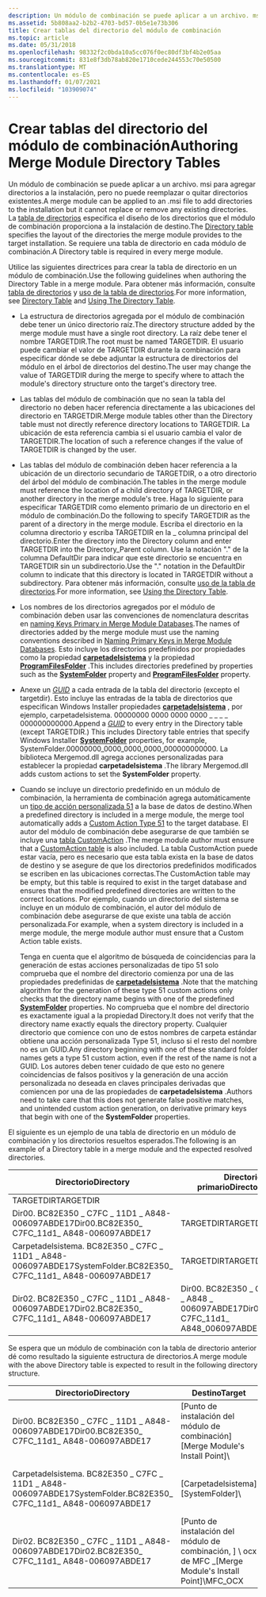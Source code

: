 ```yaml
---
description: Un módulo de combinación se puede aplicar a un archivo. msi para agregar directorios a la instalación, pero no puede reemplazar o quitar directorios existentes.
ms.assetid: 5b808aa2-b2b2-4703-bd57-0b5e1e73b306
title: Crear tablas del directorio del módulo de combinación
ms.topic: article
ms.date: 05/31/2018
ms.openlocfilehash: 98332f2c0bda10a5cc076f0ec80df3bf4b2e05aa
ms.sourcegitcommit: 831e8f3db78ab820e1710cede244553c70e50500
ms.translationtype: MT
ms.contentlocale: es-ES
ms.lasthandoff: 01/07/2021
ms.locfileid: "103909074"
---
```

# <a name="authoring-merge-module-directory-tables"></a><span data-ttu-id="96b26-103">Crear tablas del directorio del módulo de combinación</span><span class="sxs-lookup"><span data-stu-id="96b26-103">Authoring Merge Module Directory Tables</span></span>

<span data-ttu-id="96b26-104">Un módulo de combinación se puede aplicar a un archivo. msi para agregar directorios a la instalación, pero no puede reemplazar o quitar directorios existentes.</span><span class="sxs-lookup"><span data-stu-id="96b26-104">A merge module can be applied to an .msi file to add directories to the installation but it cannot replace or remove any existing directories.</span></span> <span data-ttu-id="96b26-105">La [tabla de directorios](directory-table.md) especifica el diseño de los directorios que el módulo de combinación proporciona a la instalación de destino.</span><span class="sxs-lookup"><span data-stu-id="96b26-105">The [Directory table](directory-table.md) specifies the layout of the directories the merge module provides to the target installation.</span></span> <span data-ttu-id="96b26-106">Se requiere una tabla de directorio en cada módulo de combinación.</span><span class="sxs-lookup"><span data-stu-id="96b26-106">A Directory table is required in every merge module.</span></span>

<span data-ttu-id="96b26-107">Utilice las siguientes directrices para crear la tabla de directorio en un módulo de combinación.</span><span class="sxs-lookup"><span data-stu-id="96b26-107">Use the following guidelines when authoring the Directory Table in a merge module.</span></span> <span data-ttu-id="96b26-108">Para obtener más información, consulte [tabla de directorios](directory-table.md) y [uso de la tabla de directorios](using-the-directory-table.md).</span><span class="sxs-lookup"><span data-stu-id="96b26-108">For more information, see [Directory Table](directory-table.md) and [Using The Directory Table](using-the-directory-table.md).</span></span>

-   <span data-ttu-id="96b26-109">La estructura de directorios agregada por el módulo de combinación debe tener un único directorio raíz.</span><span class="sxs-lookup"><span data-stu-id="96b26-109">The directory structure added by the merge module must have a single root directory.</span></span> <span data-ttu-id="96b26-110">La raíz debe tener el nombre TARGETDIR.</span><span class="sxs-lookup"><span data-stu-id="96b26-110">The root must be named TARGETDIR.</span></span> <span data-ttu-id="96b26-111">El usuario puede cambiar el valor de TARGETDIR durante la combinación para especificar dónde se debe adjuntar la estructura de directorios del módulo en el árbol de directorios del destino.</span><span class="sxs-lookup"><span data-stu-id="96b26-111">The user may change the value of TARGETDIR during the merge to specify where to attach the module's directory structure onto the target's directory tree.</span></span>
-   <span data-ttu-id="96b26-112">Las tablas del módulo de combinación que no sean la tabla del directorio no deben hacer referencia directamente a las ubicaciones del directorio en TARGETDIR.</span><span class="sxs-lookup"><span data-stu-id="96b26-112">Merge module tables other than the Directory table must not directly reference directory locations to TARGETDIR.</span></span> <span data-ttu-id="96b26-113">La ubicación de esta referencia cambia si el usuario cambia el valor de TARGETDIR.</span><span class="sxs-lookup"><span data-stu-id="96b26-113">The location of such a reference changes if the value of TARGETDIR is changed by the user.</span></span>
-   <span data-ttu-id="96b26-114">Las tablas del módulo de combinación deben hacer referencia a la ubicación de un directorio secundario de TARGETDIR, o a otro directorio del árbol del módulo de combinación.</span><span class="sxs-lookup"><span data-stu-id="96b26-114">The tables in the merge module must reference the location of a child directory of TARGETDIR, or another directory in the merge module's tree.</span></span> <span data-ttu-id="96b26-115">Haga lo siguiente para especificar TARGETDIR como elemento primario de un directorio en el módulo de combinación.</span><span class="sxs-lookup"><span data-stu-id="96b26-115">Do the following to specify TARGETDIR as the parent of a directory in the merge module.</span></span> <span data-ttu-id="96b26-116">Escriba el directorio en la columna directorio y escriba TARGETDIR en la \_ columna principal del directorio.</span><span class="sxs-lookup"><span data-stu-id="96b26-116">Enter the directory into the Directory column and enter TARGETDIR into the Directory\_Parent column.</span></span> <span data-ttu-id="96b26-117">Use la notación "." de la columna DefaultDir para indicar que este directorio se encuentra en TARGETDIR sin un subdirectorio.</span><span class="sxs-lookup"><span data-stu-id="96b26-117">Use the "." notation in the DefaultDir column to indicate that this directory is located in TARGETDIR without a subdirectory.</span></span> <span data-ttu-id="96b26-118">Para obtener más información, consulte [uso de la tabla de directorios](using-the-directory-table.md).</span><span class="sxs-lookup"><span data-stu-id="96b26-118">For more information, see [Using the Directory Table](using-the-directory-table.md).</span></span>
-   <span data-ttu-id="96b26-119">Los nombres de los directorios agregados por el módulo de combinación deben usar las convenciones de nomenclatura descritas en [naming Keys Primary in Merge Module Databases](naming-primary-keys-in-merge-module-databases.md).</span><span class="sxs-lookup"><span data-stu-id="96b26-119">The names of directories added by the merge module must use the naming conventions described in [Naming Primary Keys in Merge Module Databases](naming-primary-keys-in-merge-module-databases.md).</span></span> <span data-ttu-id="96b26-120">Esto incluye los directorios predefinidos por propiedades como la propiedad [**carpetadelsistema**](systemfolder.md) y la propiedad [**ProgramFilesFolder**](programfilesfolder.md) .</span><span class="sxs-lookup"><span data-stu-id="96b26-120">This includes directories predefined by properties such as the [**SystemFolder**](systemfolder.md) property and [**ProgramFilesFolder**](programfilesfolder.md) property.</span></span>
-   <span data-ttu-id="96b26-121">Anexe un [*GUID*](g-gly.md) a cada entrada de la tabla del directorio (excepto el targetdir). Esto incluye las entradas de la tabla de directorios que especifican Windows Installer propiedades [**carpetadelsistema**](systemfolder.md) , por ejemplo, carpetadelsistema. 00000000 0000 0000 0000 \_ \_ \_ \_ 000000000000.</span><span class="sxs-lookup"><span data-stu-id="96b26-121">Append a [*GUID*](g-gly.md) to every entry in the Directory table (except TARGETDIR.) This includes Directory table entries that specify Windows Installer [**SystemFolder**](systemfolder.md) properties, for example, SystemFolder.00000000\_0000\_0000\_0000\_000000000000.</span></span> <span data-ttu-id="96b26-122">La biblioteca Mergemod.dll agrega acciones personalizadas para establecer la propiedad **carpetadelsistema** .</span><span class="sxs-lookup"><span data-stu-id="96b26-122">The library Mergemod.dll adds custom actions to set the **SystemFolder** property.</span></span>
-   <span data-ttu-id="96b26-123">Cuando se incluye un directorio predefinido en un módulo de combinación, la herramienta de combinación agrega automáticamente un [tipo de acción personalizada 51](custom-action-type-51.md) a la base de datos de destino.</span><span class="sxs-lookup"><span data-stu-id="96b26-123">When a predefined directory is included in a merge module, the merge tool automatically adds a [Custom Action Type 51](custom-action-type-51.md) to the target database.</span></span> <span data-ttu-id="96b26-124">El autor del módulo de combinación debe asegurarse de que también se incluye una [tabla CustomAction](customaction-table.md) .</span><span class="sxs-lookup"><span data-stu-id="96b26-124">The merge module author must ensure that a [CustomAction table](customaction-table.md) is also included.</span></span> <span data-ttu-id="96b26-125">La tabla CustomAction puede estar vacía, pero es necesario que esta tabla exista en la base de datos de destino y se asegure de que los directorios predefinidos modificados se escriben en las ubicaciones correctas.</span><span class="sxs-lookup"><span data-stu-id="96b26-125">The CustomAction table may be empty, but this table is required to exist in the target database and ensures that the modified predefined directories are written to the correct locations.</span></span> <span data-ttu-id="96b26-126">Por ejemplo, cuando un directorio del sistema se incluye en un módulo de combinación, el autor del módulo de combinación debe asegurarse de que existe una tabla de acción personalizada.</span><span class="sxs-lookup"><span data-stu-id="96b26-126">For example, when a system directory is included in a merge module, the merge module author must ensure that a Custom Action table exists.</span></span>

    <span data-ttu-id="96b26-127">Tenga en cuenta que el algoritmo de búsqueda de coincidencias para la generación de estas acciones personalizadas de tipo 51 solo comprueba que el nombre del directorio comienza por una de las propiedades predefinidas de [**carpetadelsistema**](systemfolder.md) .</span><span class="sxs-lookup"><span data-stu-id="96b26-127">Note that the matching algorithm for the generation of these type 51 custom actions only checks that the directory name begins with one of the predefined [**SystemFolder**](systemfolder.md) properties.</span></span> <span data-ttu-id="96b26-128">No comprueba que el nombre del directorio es exactamente igual a la propiedad Directory.</span><span class="sxs-lookup"><span data-stu-id="96b26-128">It does not verify that the directory name exactly equals the directory property.</span></span> <span data-ttu-id="96b26-129">Cualquier directorio que comience con uno de estos nombres de carpeta estándar obtiene una acción personalizada Type 51, incluso si el resto del nombre no es un GUID.</span><span class="sxs-lookup"><span data-stu-id="96b26-129">Any directory beginning with one of these standard folder names gets a type 51 custom action, even if the rest of the name is not a GUID.</span></span> <span data-ttu-id="96b26-130">Los autores deben tener cuidado de que esto no genere coincidencias de falsos positivos y la generación de una acción personalizada no deseada en claves principales derivadas que comiencen por una de las propiedades de **carpetadelsistema** .</span><span class="sxs-lookup"><span data-stu-id="96b26-130">Authors need to take care that this does not generate false positive matches, and unintended custom action generation, on derivative primary keys that begin with one of the **SystemFolder** properties.</span></span>

<span data-ttu-id="96b26-131">El siguiente es un ejemplo de una tabla de directorio en un módulo de combinación y los directorios resueltos esperados.</span><span class="sxs-lookup"><span data-stu-id="96b26-131">The following is an example of a Directory table in a merge module and the expected resolved directories.</span></span>



| <span data-ttu-id="96b26-132">Directorio</span><span class="sxs-lookup"><span data-stu-id="96b26-132">Directory</span></span>                                              | <span data-ttu-id="96b26-133">Directorio \_ primario</span><span class="sxs-lookup"><span data-stu-id="96b26-133">Directory\_Parent</span></span>                                | <span data-ttu-id="96b26-134">DefaultDir</span><span class="sxs-lookup"><span data-stu-id="96b26-134">DefaultDir</span></span>  |
|--------------------------------------------------------|--------------------------------------------------|-------------|
| <span data-ttu-id="96b26-135">TARGETDIR</span><span class="sxs-lookup"><span data-stu-id="96b26-135">TARGETDIR</span></span>                                              |                                                  | <span data-ttu-id="96b26-136">SourceDir</span><span class="sxs-lookup"><span data-stu-id="96b26-136">SourceDir</span></span>   |
| <span data-ttu-id="96b26-137">Dir00. BC82E350 \_ C7FC \_ 11D1 \_ A848-006097ABDE17</span><span class="sxs-lookup"><span data-stu-id="96b26-137">Dir00.BC82E350\_ C7FC\_11d1\_ A848-006097ABDE17</span></span>        | <span data-ttu-id="96b26-138">TARGETDIR</span><span class="sxs-lookup"><span data-stu-id="96b26-138">TARGETDIR</span></span>                                        | <span data-ttu-id="96b26-139">.: Progreso de MMM \_</span><span class="sxs-lookup"><span data-stu-id="96b26-139">.:MMM\_Prog</span></span> |
| <span data-ttu-id="96b26-140">Carpetadelsistema. BC82E350 \_ C7FC \_ 11D1 \_ A848-006097ABDE17</span><span class="sxs-lookup"><span data-stu-id="96b26-140">SystemFolder.BC82E350\_ C7FC\_11d1\_ A848-006097ABDE17</span></span> | <span data-ttu-id="96b26-141">TARGETDIR</span><span class="sxs-lookup"><span data-stu-id="96b26-141">TARGETDIR</span></span>                                        | <span data-ttu-id="96b26-142">DD \_ de MMM</span><span class="sxs-lookup"><span data-stu-id="96b26-142">MMM\_Sys</span></span>    |
| <span data-ttu-id="96b26-143">Dir02. BC82E350 \_ C7FC \_ 11D1 \_ A848-006097ABDE17</span><span class="sxs-lookup"><span data-stu-id="96b26-143">Dir02.BC82E350\_ C7FC\_11d1\_ A848-006097ABDE17</span></span>        | <span data-ttu-id="96b26-144">Dir00. BC82E350 \_ C7FC \_ 11D1 \_ A848 \_ 006097ABDE17</span><span class="sxs-lookup"><span data-stu-id="96b26-144">Dir00.BC82E350\_ C7FC\_11d1\_ A848\_006097ABDE17</span></span> | <span data-ttu-id="96b26-145">OCX de MFC \_</span><span class="sxs-lookup"><span data-stu-id="96b26-145">MFC\_OCX</span></span>    |



 

<span data-ttu-id="96b26-146">Se espera que un módulo de combinación con la tabla de directorio anterior dé como resultado la siguiente estructura de directorios.</span><span class="sxs-lookup"><span data-stu-id="96b26-146">A merge module with the above Directory table is expected to result in the following directory structure.</span></span>



| <span data-ttu-id="96b26-147">Directorio</span><span class="sxs-lookup"><span data-stu-id="96b26-147">Directory</span></span>                                              | <span data-ttu-id="96b26-148">Destino</span><span class="sxs-lookup"><span data-stu-id="96b26-148">Target</span></span>                                     | <span data-ttu-id="96b26-149">Source</span><span class="sxs-lookup"><span data-stu-id="96b26-149">Source</span></span>                                               |
|--------------------------------------------------------|--------------------------------------------|------------------------------------------------------|
| <span data-ttu-id="96b26-150">Dir00. BC82E350 \_ C7FC \_ 11D1 \_ A848-006097ABDE17</span><span class="sxs-lookup"><span data-stu-id="96b26-150">Dir00.BC82E350\_ C7FC\_11d1\_ A848-006097ABDE17</span></span>        | <span data-ttu-id="96b26-151">\[Punto de instalación del módulo de combinación\]</span><span class="sxs-lookup"><span data-stu-id="96b26-151">\[Merge Module's Install Point\]</span></span>\\         | <span data-ttu-id="96b26-152">\[Progreso del punto de origen del módulo de combinación \] \\ \_</span><span class="sxs-lookup"><span data-stu-id="96b26-152">\[Merge Module's Source Point\]\\MMM\_Prog</span></span>           |
| <span data-ttu-id="96b26-153">Carpetadelsistema. BC82E350 \_ C7FC \_ 11D1 \_ A848-006097ABDE17</span><span class="sxs-lookup"><span data-stu-id="96b26-153">SystemFolder.BC82E350\_ C7FC\_11d1\_ A848-006097ABDE17</span></span> | <span data-ttu-id="96b26-154">\[Carpetadelsistema\]</span><span class="sxs-lookup"><span data-stu-id="96b26-154">\[SystemFolder\]</span></span>\\                         | <span data-ttu-id="96b26-155">\[\] \\ DD sys del punto de origen del módulo de combinación \_</span><span class="sxs-lookup"><span data-stu-id="96b26-155">\[Merge Module's Source Point\]\\MMM\_Sys</span></span>            |
| <span data-ttu-id="96b26-156">Dir02. BC82E350 \_ C7FC \_ 11D1 \_ A848-006097ABDE17</span><span class="sxs-lookup"><span data-stu-id="96b26-156">Dir02.BC82E350\_ C7FC\_11d1\_ A848-006097ABDE17</span></span>        | <span data-ttu-id="96b26-157">\[Punto de instalación del módulo de combinación, \] \\ ocx de MFC \_</span><span class="sxs-lookup"><span data-stu-id="96b26-157">\[Merge Module's Install Point\]\\MFC\_OCX</span></span> | <span data-ttu-id="96b26-158">\[Punto de origen del módulo de combinación \] \\ \_ \\ \_</span><span class="sxs-lookup"><span data-stu-id="96b26-158">\[Merge Module's Source Point\]\\MMM\_Prog\\MFC\_OCX</span></span> |



 

 

 



